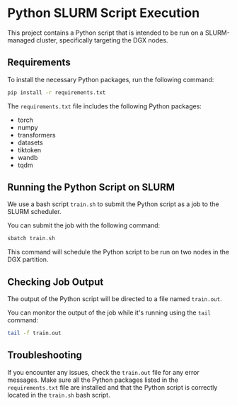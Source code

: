 # Python SLURM Script Execution

This project contains a Python script that is intended to be run on a SLURM-managed cluster, specifically targeting the DGX nodes.

## Requirements

To install the necessary Python packages, run the following command:

```bash
pip install -r requirements.txt
```

The `requirements.txt` file includes the following Python packages:

- torch
- numpy
- transformers
- datasets
- tiktoken
- wandb
- tqdm

## Running the Python Script on SLURM

We use a bash script `train.sh` to submit the Python script as a job to the SLURM scheduler.

You can submit the job with the following command:

```bash
sbatch train.sh
```

This command will schedule the Python script to be run on two nodes in the DGX partition.

## Checking Job Output

The output of the Python script will be directed to a file named `train.out`.

You can monitor the output of the job while it's running using the `tail` command:

```bash
tail -f train.out
```

## Troubleshooting

If you encounter any issues, check the `train.out` file for any error messages. Make sure all the Python packages listed in the `requirements.txt` file are installed and that the Python script is correctly located in the `train.sh` bash script.
```
